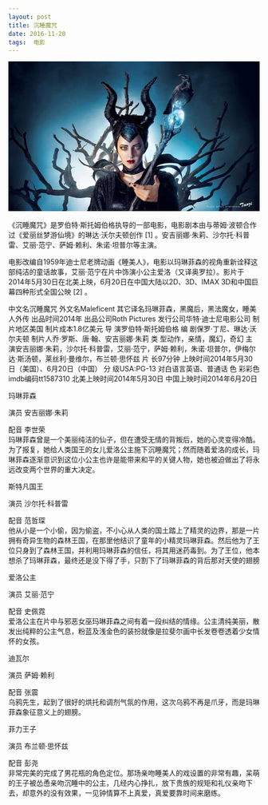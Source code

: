 ```yaml
---
layout: post
title: 沉睡魔咒
date: 2016-11-20 
tags:  电影  
---
```


<div align="center">
  <img src="/images/1.jpg">
  </div>

《沉睡魔咒》是罗伯特·斯托姆伯格执导的一部电影，电影剧本由与蒂姆·波顿合作过《爱丽丝梦游仙境》的琳达·沃尔夫顿创作 [1]  。安吉丽娜·朱莉、沙尔托·科普雷、艾丽·范宁、萨姆·赖利、朱诺·坦普尔等主演。

电影改编自1959年迪士尼老牌动画《睡美人》，电影以玛琳菲森的视角重新诠释这部纯洁的童话故事，艾丽·范宁在片中饰演小公主爱洛（又译奥罗拉）。影片于2014年5月30日在北美上映，6月20日在中国大陆以2D、3D、IMAX 3D和中国巨幕四种形式全国公映 [2]  。                
                           

中文名沉睡魔咒 外文名Maleficent 其它译名玛琳菲森，黑魔后，黑法魔女，睡美人外传 出品时间2014年 出品公司Roth Pictures 发行公司华特·迪士尼电影公司 制片地区美国 制片成本1.8亿美元 导    演罗伯特·斯托姆伯格 编    剧保罗·丁尼、琳达·沃尔夫顿 制片人乔·罗斯、唐·翰、安吉丽娜·朱莉 类    型动作，亲情，魔幻，奇幻 主    演安吉丽娜·朱莉，沙尔托·科普雷，艾丽·范宁，萨姆·赖利，朱诺·坦普尔，伊梅尔达·斯汤顿，莱丝利·曼维尔，布兰顿·思怀兹 片    长97分钟 上映时间2014年5月30日（美国）、6月20日（中国） 分    级USA:PG-13 对白语言英语、普通话 色    彩彩色 imdb编码tt1587310 北美上映时间2014年5月30日 中国上映时间2014年6月20日 



玛琳菲森  

演员 安吉丽娜·朱莉  

配音 李世荣  
玛琳菲森曾是一个美丽纯洁的仙子，但在遭受无情的背叛后，她的心灵变得冷酷。为了报复，她给人类国王的女儿爱洛公主施下沉睡魔咒；然而随着爱洛的成长，玛琳菲森逐渐意识到这位小公主也许是能带来和平的关键人物，她也被迫做出了将永远改变两个世界的重大决定。 

斯特凡国王  

演员 沙尔托·科普雷  

配音  范哲琛  
他从小是一个小偷，因为偷盗，不小心从人类的国土踏上了精灵的边界，那是一片拥有奇异生物的森林王国，在那里他结识了童年的小精灵玛琳菲森。然后他为了王位只身到了森林王国，并利用玛琳菲森的信任，将其用迷药毒到。为了王位，他本想杀了玛琳菲森，最终还是没下得了手，只割下了玛琳菲森的背后那对天使的翅膀

爱洛公主  

演员 艾丽·范宁  

配音  史佩霓  
爱洛公主在片中与邪恶女巫玛琳菲森之间有着一段纠结的情缘。公主清纯美丽，散发出纯粹的公主气息，粉蓝及浅金色的装扮就像是拉斐尔画中长发卷卷透着少女情怀的女孩。

迪瓦尔  

演员 萨姆·赖利  

配音  张震  
乌鸦先生，起到了很好的烘托和调剂气氛的作用，这次乌鸦不再是爪牙，而是玛琳菲森象征意义上的翅膀。
 
菲力王子  

演员 布兰顿·思怀兹  

配音 彭尧  
非常完美的完成了男花瓶的角色定位。那场亲吻睡美人的戏设置的非常有趣，呆萌的王子被怂恿亲吻沉睡中的公主，几经内心挣扎，放下贵族的规矩和礼仪亲吻下去，却意外的没有效果，一见钟情算不上真爱，真爱要靠时间来磨练。 
